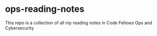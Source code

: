 # ops-reading-notes
This repo is a collection of all my reading notes in Code Fellows Ops and Cybersecurity
